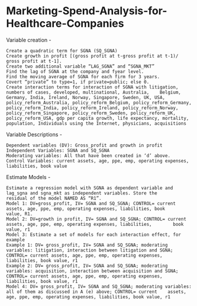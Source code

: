 # Marketing-Spend-Analysis-for-Healthcare-Companies

	
Variable creation -

	Create a quadratic term for SGNA (SQ_SGNA)
	Create growth in profit [(gross profit at t-gross profit at t-1)/ gross profit at t-1].
	Create two additional variable “LAG_SGNA” and “SGNA_MKT”
	Find the lag of SGNA at the company and fyear level.
	Find the moving average of SGNA for each firm for 3 years.
	Covert “private” to type=1, if private=public; else 0.
	Create interaction terms for interaction of SGNA with litigation, numbers of cases, developed, multinational, Australia, 	Belgium, Germany, India, Ireland, Norway, Singapore, Sweden, UK, USA, policy_reform_Australia, policy_reform_Belgium, policy_reform_Germany, policy_reform_India, policy_reform_Ireland, policy_reform_Norway, policy_reform_Singapore, policy_reform_Sweden, policy_reform_UK, policy_reform_USA, gdp per capita growth, life expectancy, mortality, population, Individuals using the Internet, physicians, acquisitions
	
Variable Descriptions -

	Dependent variables (DV): Gross_profit and growth in profit
	Independent Variables: SGNA and SQ_SGNA
	Moderating variables: All that have been created in ‘d’ above. 
	Control Variables: current assets, age, ppe, emp, operating expenses, liabilities, book value
	
Estimate Models -

	Estimate a regression model with SGNA as dependent variable and lag_sgna and sgna_mkt as independent variables. Store the 		residual of the model NAMED AS “R1”.
	Model 1: DV=gross_profit, IV= SGNA and SQ_SGNA; CONTROL= current assets, age, ppe, emp, operating expenses, liabilities, book 		value, R1.
	Model 2: DV=growth in profit, IV= SGNA and SQ_SGNA; CONTROL= current assets, age, ppe, emp, operating expenses, liabilities, 		book value, r1
	Model 3: Estimate a set of models for each interaction effect, for example
	Example 1: DV= gross_profit, IV= SGNA and SQ_SGNA; moderating variables: litigation, interaction between litigation and SGNA; 		CONTROL= current assets, age, ppe, emp, operating expenses, liabilities, book value, r1
	Example 2: DV= gross_profit, IV= SGNA and SQ_SGNA; moderating variables: acquisition, interaction between acquisition and SGNA; 	CONTROL= current assets, age, ppe, emp, operating expenses, liabilities, book value, r1
	Model 4: DV= gross_profit, IV= SGNA and SQ_SGNA; moderating variables: all of them as discussed in A (e) above; CONTROL= current 	assets, age, ppe, emp, operating expenses, liabilities, book value, r1

